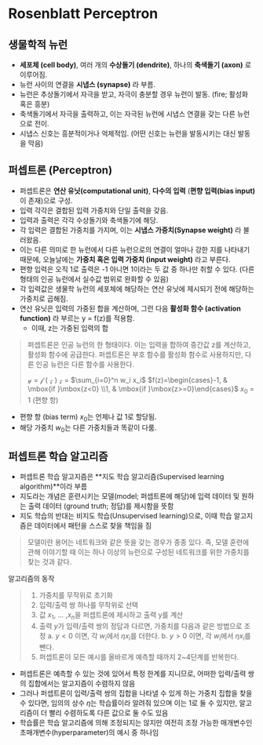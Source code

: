 # Rosenblatt Perceptron

## 생물학적 뉴런

- **세포체 (cell body)**, 여러 개의 **수상돌기 (dendrite)**, 하나의 **축색돌기 (axon)** 로 이루어짐.
- 뉴런 사이의 연결을 **시냅스 (synapse)** 라 부름.
- 뉴런은 추상돌기에서 자극을 받고, 자극이 충분할 경우 뉴런이 발동. (fire; 활성화 혹은 흥분)
- 축색돌기에서 자극을 출력하고, 이는 자극된 뉴런에 시냅스 연결을 갖는 다른 뉴런으로 전이.
- 시냅스 신호는 흥분적이거나 억제적임. (어떤 신호는 뉴런을 발동시키는 대신 발동을 막음)   

## 퍼셉트론 (Perceptron)
- 퍼셉트론은 **연산 유닛(computational unit)**, **다수의 입력** (**편향 입력(bias input)** 이 존재)으로 구성.
- 입력 각각은 결합된 입력 가중치와 단일 출력을 갖음.
- 입력과 출력은 각각 수상돌기와 축색돌기에 해당.
- 각 입력은 결합된 가중치를 가지며, 이는 **시냅스 가중치(Synapse weight)** 라 불러왔음.
- 이는 다른 의미로 한 뉴런에서 다른 뉴런으로의 연결이 얼마나 강한 지를 나타내기 때문에, 오늘날에는 **가중치 혹은 입력 가중치 (input weight)** 라고 부른다.
- 편향 입력은 오직 1로 출력은 -1 아니면 1이라는 두 값 중 하나만 취할 수 있다. (다른 형태의 인공 뉴런에서 실수값 범위로 완화할 수 있음)
- 각 입력값은 생물학 뉴런의 세포체에 해당하는 연산 유닛에 제시되기 전에 해당하는 가중치로 곱해짐.
- 연산 유닛은 입력의 가중된 합을 계산하며, 그런 다음 **활성화 함수 (activation function)** 라 부르는 y = f(z)를 적용함.
	- 이때, z는 가중된 입력의 합

> 퍼셉트론은 인공 뉴런의 한 형태이다. 이는 입력을 합하여 중간값 z를 계산하고, 활성화 함수에 공급한다. 퍼셉트론은 부호 함수를 활성화 함수로 사용하지만, 다른 인공 뉴런은 다른 함수를 사용한다.
>
> $\mathcal{y}$ $=$ $\mathcal{f}$ $($ $\mathcal{z}$ $)$ 
> $\mathcal{z}$ $=$ $\sum_{i=0}^n w_i x_i$ 
> $f(z)=\begin{cases}-1, & \mbox{if }\mbox{z<0} \\1, & \mbox{if }\mbox{z>=0}\end{cases}$
> $x_0$ $=$ $1$ (편향 항) 

- 편향 항 (bias term) $x_0$는 언제나 값 1로 할당됨.
- 해당 가중치 $w_0$는 다른 가중치들과 똑같이 다룸.


## 퍼셉트론 학습 알고리즘
- 퍼셉트론 학습 알고지즘은 **지도 학습 알고리즘(Supervised learning algorithm)**이라 부름
- 지도라는 개념은 훈련시키는 모델(model; 퍼셉트론에 해당)에 입력 데이터 및 원하는 출력 데이터 (ground truth; 정답)를 제시함을 뜻함
- 지도 학습의 반대는 비지도 학습(Unsupervised learning)으로, 이때 학습 알고지즘은 데이터에서 패턴을 스스로 찾을 책임을 짐

> 모델이란 용어는 네트워크와 같은 뜻을 갖는 경우가 종종 있다. 즉, 모델 훈련에 관해 이야기할 때 이는 하나 이상의 뉴런으로 구성된 네트워크를 위한 가중치를 찾는 것과 같다.

알고리즘의 동작
> 1. 가중치를 무작위로 초기화
> 2. 입력/출력 쌍 하나를 무작위로 선택
> 3. 값 $x_1$, ... ,$x_n$을 퍼셉트론에 제시하고 출력 y를 계산
> 4. 출력 $y$가 입력/출력 쌍의 정답과 다르면, 가중치를 다음과 같은 방법으로 조정
> 	a. $y < 0$ 이면, 각 $w_i$에서 $\eta x_i$를 더한다.
> 	b. $y > 0$ 이면, 각 $w_i$에서 $\eta x_i$를 뺀다.
> 5. 퍼셉트론이 모든 예시를 올바르게 예측할 때까지 2~4단계를 반복한다.

- 퍼셉트론은 예측할 수 있는 것에 있어서 특정 한계를 지니므로, 어떠한 입력/출력 쌍의 집합에서는 알고지즘이 수렴하지 않음
- 그러나 퍼셉트론이 입력/출력 쌍의 집합을 나타낼 수 있게 하는 가중치 집합을 찾을 수 있다면, 임의의 상수 $\eta$는 학습률이라 알려줘 있으며 이는 1로 둘 수 있지만, 알고리즘이 더 빨리 수렴하도록 다른 값으로 둘 수도 있음
- 학습률은 학습 알고리즘에 의해 조정되지는 않지만 여전히 조정 가능한 매개변수인 초매개변수(hyperparameter)의 예시 중 하나임